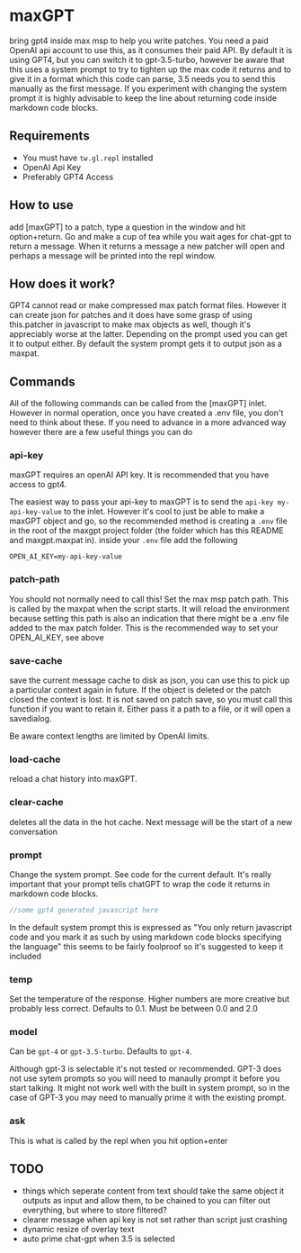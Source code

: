 # maxGPT

bring gpt4 inside max msp to help you write patches. You need a paid OpenAI api
account to use this, as it consumes their paid API. By default it is using GPT4,
but you can switch it to gpt-3.5-turbo, however be aware that this uses a system
prompt to try to tighten up the max code it returns and to give it in a format
which this code can parse, 3.5 needs you to send this manually as the first
message. If you experiment with changing the system prompt it is highly
advisable to keep the line about returning code inside markdown code blocks.

## Requirements

* You must have `tw.gl.repl` installed
* OpenAI Api Key
* Preferably GPT4 Access

## How to use

add [maxGPT] to a patch, type a question in the window and hit option+return.
Go and make a cup of tea while you wait ages for chat-gpt to return a message.
When it returns a message a new patcher will open and perhaps a message will
be printed into the repl window.

## How does it work?

GPT4 cannot read or make compressed max patch format files. However it
can create json for patches and it does have some grasp of using this.patcher
in javascript to make max objects as well, though it's appreciably worse at the latter.
Depending on the prompt used you can get it to output either. By default the system
prompt gets it to output json as a maxpat.

## Commands

All of the following commands can be called from the [maxGPT] inlet. However in
normal operation, once you have created a .env file, you don't need to think
about these. If you need to advance in a more advanced way however there are a
few useful things you can do

### api-key

maxGPT requires an openAI API key. It is recommended that you have access to
gpt4.

The easiest way to pass your api-key to maxGPT is to send the
`api-key my-api-key-value` to the inlet. However it's cool to just be able to
make a maxGPT object and go, so the recommended method is creating a `.env` file
in the root of the maxgpt project folder (the folder which has this README and
maxgpt.maxpat in). inside your `.env` file add the following

```env
OPEN_AI_KEY=my-api-key-value
```

### patch-path

You should not normally need to call this! Set the max msp patch path. This is
called by the maxpat when the script starts. It will reload the environment
because setting this path is also an indication that there might be a .env file
added to the max patch folder. This is the recommended way to set your
OPEN_AI_KEY, see above

### save-cache

save the current message cache to disk as json, you can use this to pick up a
particular context again in future. If the object is deleted or the patch closed
the context is lost. It is not saved on patch save, so you must call this
function if you want to retain it. Either pass it a path to a file, or it will
open a savedialog.

Be aware context lengths are limited by OpenAI limits.

### load-cache

reload a chat history into maxGPT.

### clear-cache

deletes all the data in the hot cache. Next message will be the start of a new conversation

### prompt

Change the system prompt. See code for the current default. It's really important
that your prompt tells chatGPT to wrap the code it returns in markdown code blocks.

```Javascript
//some gpt4 generated javascript here
```

In the default system prompt this is expressed as "You only return javascript
code and you mark it as such by using markdown code blocks specifying the
language" this seems to be fairly foolproof so it's suggested to keep it
included

### temp

Set the temperature of the response. Higher numbers are more creative but
probably less correct. Defaults to 0.1. Must be between 0.0 and 2.0

### model

Can be `gpt-4` or `gpt-3.5-turbo`. Defaults to `gpt-4`.

Although gpt-3 is selectable it's not tested or recommended. GPT-3 does not use
sytem prompts so you will need to manaully prompt it before you start talking.
It might not work well with the built in system prompt, so in the case of GPT-3
you may need to manually prime it with the existing prompt.

### ask

This is what is called by the repl when you hit option+enter

## TODO

* things which seperate content from text should take the same object it outputs as input and allow them,
to be chained to you can filter out everything, but where to store filtered?
* clearer message when api key is not set rather than script just crashing
* dynamic resize of overlay text
* auto prime chat-gpt when 3.5 is selected
